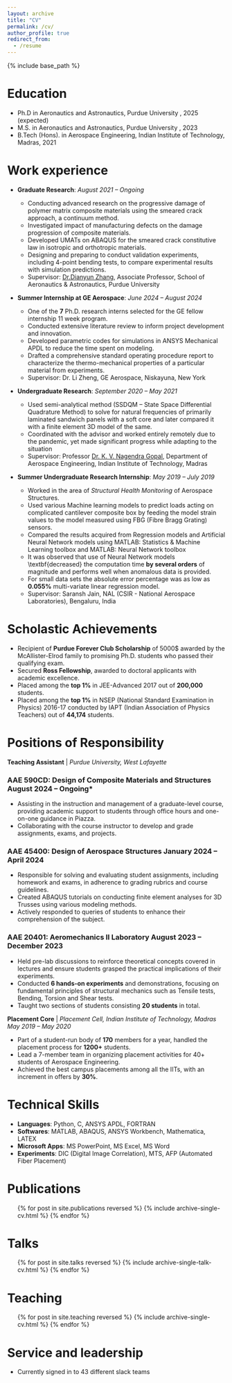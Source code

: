 ```yaml
---
layout: archive
title: "CV"
permalink: /cv/
author_profile: true
redirect_from:
  - /resume
---
```


{% include base_path %}

Education
======
* Ph.D in Aeronautics and Astronautics, Purdue University , 2025 (expected)
* M.S. in Aeronautics and Astronautics, Purdue University , 2023
* B.Tech (Hons). in Aerospace Engineering, Indian Institute of Technology, Madras, 2021

Work experience
======
* **Graduate Research**: *August 2021 – Ongoing*
  * Conducting advanced research on the progressive damage of polymer matrix composite materials using the smeared crack approach, a continuum method.
  * Investigated impact of manufacturing defects on the damage progression of composite materials.
  * Developed UMATs on ABAQUS for the smeared crack constitutive law in isotropic and orthotropic materials.
  * Designing and preparing to conduct validation experiments, including 4-point bending tests, to compare experimental results with simulation predictions.
  * Supervisor: [Dr.Dianyun Zhang](https://www.purdue.edu/cmsc/tech-area-bio/zhang.php), Associate Professor, School of Aeronautics & Astronautics, Purdue University

* **Summer Internship at GE Aerospace**: *June 2024 – August 2024*
  * One of the **7** Ph.D. research interns selected for the GE fellow internship 11 week program.
  * Conducted extensive literature review to inform project development and innovation.
  * Developed parametric codes for simulations in ANSYS Mechanical APDL to reduce the time spent on modeling.
  * Drafted a comprehensive standard operating procedure report to characterize the thermo-mechanical properties of a particular material from experiments.
  * Supervisor: Dr. Li Zheng, GE Aerospace, Niskayuna, New York

* **Undergraduate Research**: *September 2020 – May 2021*
  * Used semi-analytical method (SSDQM – State Space Differential Quadrature Method) to solve for natural frequencies of primarily laminated sandwich panels with a soft core and later compared it with a finite element 3D model of the same.
  * Coordinated with the advisor and worked entirely remotely due to the pandemic, yet made significant progress while adapting to the situation
  * Supervisor: Professor [Dr. K. V. Nagendra Gopal](http://www.ae.iitm.ac.in/~gopal/ngopal.html), Department of Aerospace Engineering, Indian Institute of Technology, Madras

* **Summer Undergraduate Research Internship**: *May 2019 – July 2019*
  * Worked in the area of _Structural Health Monitoring_ of Aerospace Structures.
  * Used various Machine learning models to predict loads acting on complicated cantilever composite box by feeding the model strain values to the model measured using FBG (Fibre Bragg Grating) sensors.
  * Compared the results acquired from Regression models and Artificial Neural Network models using MATLAB: Statistics \& Machine Learning toolbox and MATLAB: Neural Network toolbox
  * It was observed that use of Neural Network models \textbf{decreased} the computation time **by several orders** of magnitude and performs well when anomalous data is provided.
  * For small data sets the absolute error percentage was as low as **0.055\%** multi-variate linear regression model.
  * Supervisor: Saransh Jain, NAL (CSIR - National Aerospace Laboratories), Bengaluru, India


Scholastic Achievements
======
* Recipient of **Purdue Forever Club Scholarship** of 5000$ awarded by the McAllister-Elrod family to promising Ph.D. students who passed their qualifying exam.
* Secured **Ross Fellowship**, awarded to doctoral applicants with academic excellence.
* Placed among the **top 1%** in JEE-Advanced 2017 out of **200,000** students.
* Placed among the **top 1%** in NSEP (National Standard Examination in Physics) 2016-17 conducted by IAPT (Indian Association of Physics Teachers) out of **44,174** students.

Positions of Responsibility
======
**Teaching Assistant** | _Purdue University, West Lafayette_

### AAE 590CD: Design of Composite Materials and Structures August 2024 – Ongoing*
* Assisting in the instruction and management of a graduate-level course, providing academic support to students
through office hours and one-on-one guidance in Piazza.
* Collaborating with the course instructor to develop and grade assignments, exams, and projects.

### AAE 45400: Design of Aerospace Structures January 2024 – April 2024
* Responsible for solving and evaluating student assignments, including homework and exams, in adherence to
grading rubrics and course guidelines.
* Created ABAQUS tutorials on conducting finite element analyses for 3D Trusses using various modeling methods.
* Actively responded to queries of students to enhance their comprehension of the subject.

### AAE 20401: Aeromechanics II Laboratory August 2023 – December 2023
* Held pre-lab discussions to reinforce theoretical concepts covered in lectures and ensure students grasped the
practical implications of their experiments.
* Conducted **6 hands-on experiments** and demonstrations, focusing on fundamental principles of structural mechanics
such as Tensile tests, Bending, Torsion and Shear tests.
* Taught two sections of students consisting **20 students** in total.

**Placement Core** | _Placement Cell, Indian Institute of Technology, Madras May 2019 – May 2020_
* Part of a student-run body of **170** members for a year, handled the placement process for **1200+** students.
* Lead a 7-member team in organizing placement activities for 40+ students of Aerospace Engineering.
* Achieved the best campus placements among all the IITs, with an increment in offers by **30\%**.


Technical Skills
======
* **Languages**: Python, C, ANSYS APDL, FORTRAN
* **Softwares**: MATLAB, ABAQUS, ANSYS Workbench, Mathematica, LATEX
* **Microsoft Apps**: MS PowerPoint, MS Excel, MS Word
* **Experiments**: DIC (Digital Image Correlation), MTS, AFP (Automated Fiber Placement)

Publications
======
  <ul>{% for post in site.publications reversed %}
    {% include archive-single-cv.html %}
  {% endfor %}</ul>
  
Talks
======
  <ul>{% for post in site.talks reversed %}
    {% include archive-single-talk-cv.html  %}
  {% endfor %}</ul>
  
Teaching
======
  <ul>{% for post in site.teaching reversed %}
    {% include archive-single-cv.html %}
  {% endfor %}</ul>
  
Service and leadership
======
* Currently signed in to 43 different slack teams

